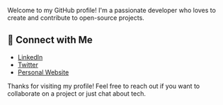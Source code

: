 

Welcome to my GitHub profile! I'm a passionate developer who loves to create and contribute to open-source projects.


## 🔗 Connect with Me

- [LinkedIn](https://www.linkedin.com/in/yourprofile)
- [Twitter](https://twitter.com/yourprofile)
- [Personal Website](https://yourwebsite.com)

Thanks for visiting my profile! Feel free to reach out if you want to collaborate on a project or just chat about tech.
